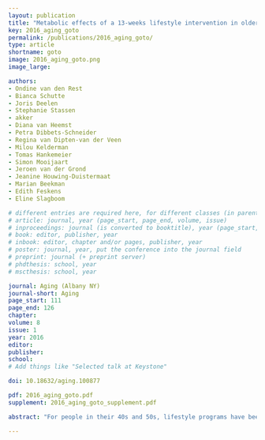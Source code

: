 ```yaml
---
layout: publication
title: "Metabolic effects of a 13-weeks lifestyle intervention in older adults: The Growing Old Together Study"
key: 2016_aging_goto
permalink: /publications/2016_aging_goto/
type: article
shortname: goto
image: 2016_aging_goto.png
image_large:

authors:
- Ondine van den Rest
- Bianca Schutte
- Joris Deelen
- Stephanie Stassen
- akker
- Diana van Heemst
- Petra Dibbets-Schneider
- Regina van Dipten-van der Veen
- Milou Kelderman
- Tomas Hankemeier
- Simon Mooijaart
- Jeroen van der Grond
- Jeanine Houwing-Duistermaat
- Marian Beekman
- Edith Feskens
- Eline Slagboom

# different entries are required here, for different classes (in parentheses; optional for bibTeX but add them if available):
# article: journal, year (page_start, page_end, volume, issue)
# inproceedings: journal (is converted to booktitle), year (page_start, page_end)
# book: editor, publisher, year
# inbook: editor, chapter and/or pages, publisher, year
# poster: journal, year, put the conference into the journal field
# preprint: journal (+ preprint server)
# phdthesis: school, year
# mscthesis: school, year

journal: Aging (Albany NY)
journal-short: Aging
page_start: 111
page_end: 126
chapter:
volume: 8
issue: 1
year: 2016
editor:
publisher:
school:
# Add things like "Selected talk at Keystone"

doi: 10.18632/aging.100877

pdf: 2016_aging_goto.pdf
supplement: 2016_aging_goto_supplement.pdf

abstract: "For people in their 40s and 50s, lifestyle programs have been shown to improve metabolic health. For older adults, however, it is not clear whether these programs are equally healthy. In the Growing Old Together study, we applied a 13-weeks lifestyle program, with a target of 12.5% caloric restriction and 12.5% increase in energy expenditure through an increase in physical activity, in 164 older adults (mean age=63.2 years; BMI=23-35 kg/m2). Mean weight loss was 4.2% (SE=2.8%) of baseline weight, which is comparable to a previous study in younger adults. Fasting insulin levels, however, showed a much smaller decrease (0.30 mU/L (SE=3.21)) and a more heterogeneous response (range=2.0-29.6 mU/L). Many other parameters of metabolic health, such as blood pressure, and thyroid, glucose and lipid metabolism improved significantly. Many 1H-NMR metabolites changed in a direction previously associated with a low risk of type 2 diabetes and cardiovascular disease and partially independently of weight loss. In conclusion, 25% reduction in energy balance for 13 weeks induced a metabolic health benefit in older adults, monitored by traditional and novel metabolic markers."

---
```

